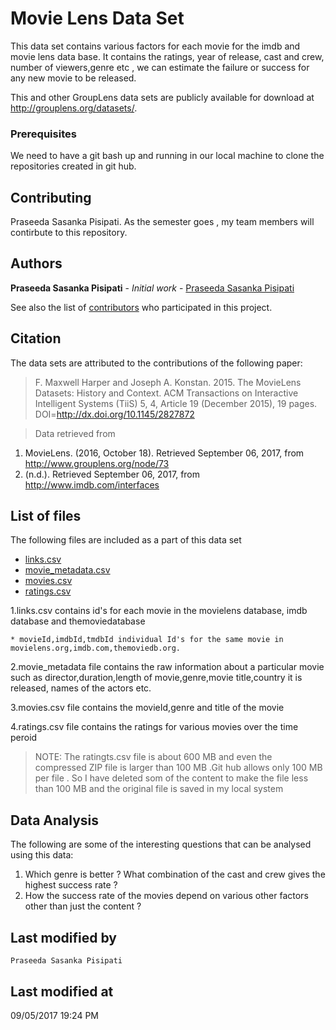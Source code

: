# Movie Lens Data Set

This data set contains various factors for each movie for the imdb and movie lens data base. It contains the ratings, year of release, cast and crew, number of viewers,genre etc , we can estimate the failure or success for any new movie to be released.

This and other GroupLens data sets are publicly available for download at <http://grouplens.org/datasets/>.


### Prerequisites

We need to have a git bash up and running in our local machine to clone the repositories created in git hub.


## Contributing

Praseeda Sasanka Pisipati. As the semester goes , my team members will contirbute to this repository.

## Authors

**Praseeda Sasanka Pisipati** - *Initial work* - [Praseeda Sasanka Pisipati](https://github.com/PraseedaSasankaPisipati)

See also the list of [contributors](https://github.com/PraseedaSasankaPisipati/Assignment-1-D2Decisions/graphs/contributors) who participated in this project.

## Citation

The data sets are attributed to the contributions of the following paper:

> F. Maxwell Harper and Joseph A. Konstan. 2015. The MovieLens Datasets: History and Context. ACM Transactions on Interactive Intelligent Systems (TiiS) 5, 4, Article 19 (December 2015), 19 pages. DOI=<http://dx.doi.org/10.1145/2827872>

>Data retrieved from

1. MovieLens. (2016, October 18). Retrieved September 06, 2017, from http://www.grouplens.org/node/73
2. (n.d.). Retrieved September 06, 2017, from http://www.imdb.com/interfaces

## List of files 

The following files are included as a part of this data set
 * [links.csv](links.csv) 
 * [movie_metadata.csv](movie_metadata.csv)
 * [movies.csv](movies.csv)
 * [ratings.csv](ratings.csv)
 

1.links.csv contains id's for each movie in the movielens database, imdb database and themoviedatabase

    * movieId,imdbId,tmdbId individual Id's for the same movie in movielens.org,imdb.com,themoviedb.org.

2.movie_metadata file contains the raw information about a particular movie such as director,duration,length of movie,genre,movie title,country it is released, names of the actors etc.

3.movies.csv file contains the movieId,genre and title of the movie

4.ratings.csv	 file contains the ratings for various movies over the time peroid

> NOTE: The ratingts.csv file is about 600 MB and even the compressed ZIP file is larger than 100 MB .Git hub allows only 100 MB per file . So I have deleted som of the content to make the file less than 100 MB and the original file is saved in my local system  

## Data Analysis

The following are some of the interesting questions that can be analysed using this data:

1. Which genre is better ? What combination of the cast and crew gives the highest success rate ? 
2. How the success rate of the movies depend on various other factors other than just the content ?

## Last modified by
    Praseeda Sasanka Pisipati

## Last modified at
   09/05/2017 19:24 PM  

